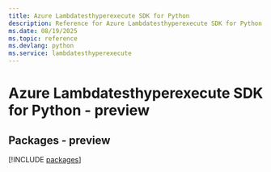 ```yaml
---
title: Azure Lambdatesthyperexecute SDK for Python
description: Reference for Azure Lambdatesthyperexecute SDK for Python
ms.date: 08/19/2025
ms.topic: reference
ms.devlang: python
ms.service: lambdatesthyperexecute
---
```

# Azure Lambdatesthyperexecute SDK for Python - preview
## Packages - preview
[!INCLUDE [packages](lambdatesthyperexecute-index.md)]